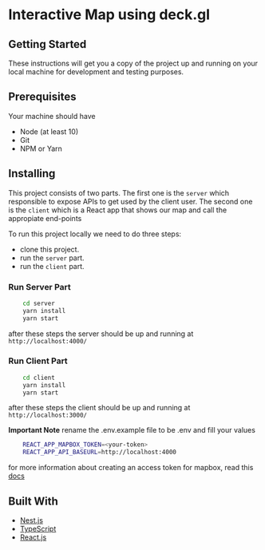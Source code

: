 # Interactive Map using deck.gl

## Getting Started

These instructions will get you a copy of the project up and running on your local machine for development and testing purposes.

## Prerequisites

Your machine should have

-   Node (at least 10)
-   Git
-   NPM or Yarn

## Installing

This project consists of two parts. The first one is the `server` which responsible to expose APIs to get used by the client user. The second one is the `client` which is a React app that shows our map and call the appropiate end-points

To run this project locally we need to
do three steps:

-   clone this project.
-   run the `server` part.
-   run the `client` part.

### Run Server Part

```sh
    cd server
    yarn install
    yarn start
```

after these steps the server should be up and running at `http://localhost:4000/`

### Run Client Part

```sh
    cd client
    yarn install
    yarn start
```

after these steps the client should be up and running at `http://localhost:3000/`

**Important Note**
rename the .env.example file to be .env and fill your values

```sh
    REACT_APP_MAPBOX_TOKEN=<your-token>
    REACT_APP_API_BASEURL=http://localhost:4000
```

for more information about creating an access token for mapbox, read this [docs](https://docs.mapbox.com/help/getting-started/access-tokens/)

## Built With

-   [Nest.js](https://nestjs.com/)
-   [TypeScript](https://www.typescriptlang.org/)
-   [React.js](https://reactjs.org/)
